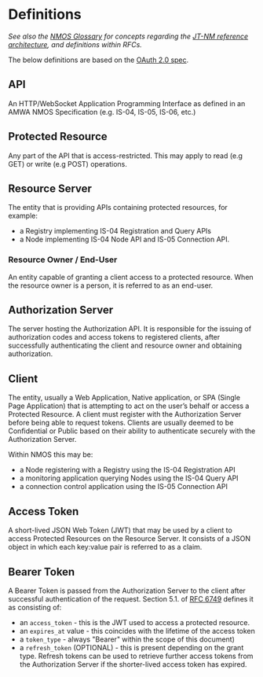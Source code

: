 # Definitions

_See also the [NMOS Glossary](https://github.com/AMWA-TV/nmos/wiki/Glossary) for concepts regarding the [JT-NM
reference architecture](http://jt-nm.org/), and definitions within RFCs._

The below definitions are based on the [OAuth 2.0 spec][RFC-6749].

## API

An HTTP/WebSocket Application Programming Interface as defined in an AMWA NMOS Specification (e.g. IS-04, IS-05,
  IS-06, etc.)

## Protected Resource

Any part of the API that is access-restricted. This may apply to read (e.g GET) or write (e.g POST) operations.

## Resource Server

The entity that is providing APIs containing protected resources, for example:

- a Registry implementing IS-04 Registration and Query APIs
- a Node implementing IS-04 Node API and IS-05 Connection API.

### Resource Owner / End-User

An entity capable of granting a client access to a protected resource. When the resource owner is a person, it is
referred to as an end-user.

## Authorization Server

The server hosting the Authorization API. It is responsible for the issuing of authorization codes and access tokens
to registered clients, after successfully authenticating the client and resource owner and obtaining authorization.

## Client

The entity, usually a Web Application, Native application, or SPA (Single Page Application) that is attempting to
act on the user’s behalf or access a Protected Resource. A client must register with the Authorization Server before
being able to request tokens. Clients are usually deemed to be Confidential or Public based on their ability to
authenticate securely with the Authorization Server.

Within NMOS this may be:

- a Node registering with a Registry using the IS-04 Registration API
- a monitoring application querying Nodes using the IS-04 Query API
- a connection control application using the IS-05 Connection API

## Access Token

A short-lived JSON Web Token (JWT) that may be used by a client to access Protected Resources on the Resource
Server. It consists of a JSON object in which each key:value pair is referred to as a claim.

## Bearer Token

A Bearer Token is passed from the Authorization Server to the client after successful authentication of the request.
Section 5.1. of [RFC 6749][RFC-6749] defines it as consisting of:
- an `access_token` - this is the JWT used to access a protected resource.
- an `expires_at` value - this coincides with the lifetime of the access token
- a `token_type` - always "Bearer" within the scope of this document)
- a `refresh_token` (OPTIONAL) - this is present depending on the grant type. Refresh tokens can be used to retrieve
  further access tokens from the Authorization Server if the shorter-lived access token has expired.

[RFC-6749]: https://tools.ietf.org/html/rfc6749 "The OAuth 2.0 Authorization Framework"

[RFC-7519]: https://tools.ietf.org/html/rfc7519 "JSON Web Token (JWT)"
